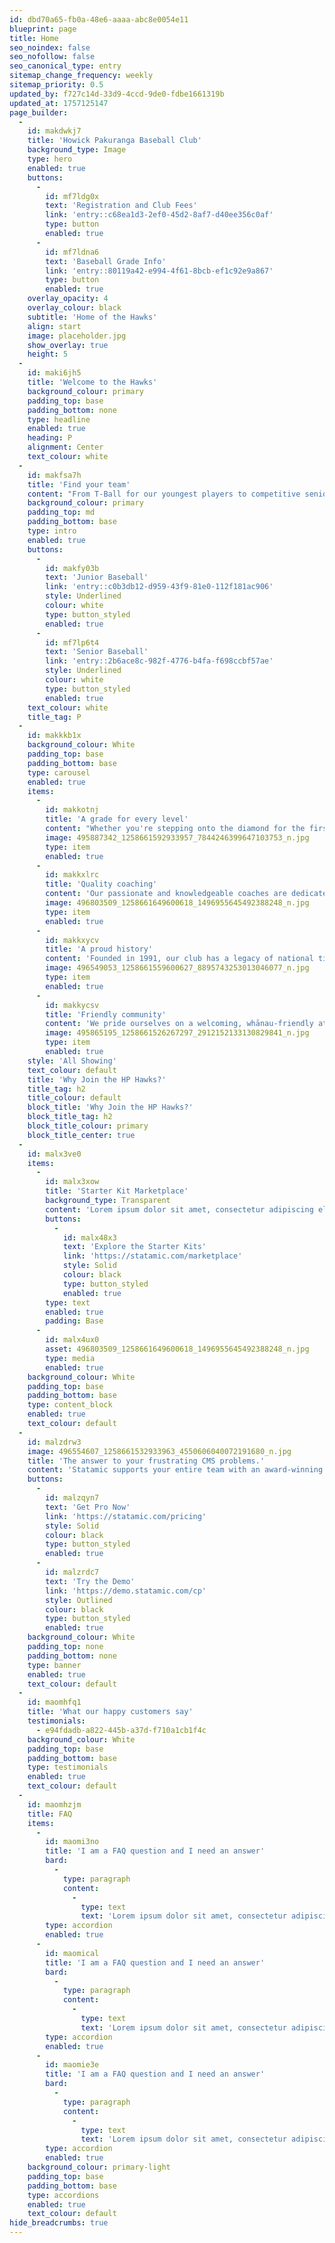 ```yaml
---
id: dbd70a65-fb0a-48e6-aaaa-abc8e0054e11
blueprint: page
title: Home
seo_noindex: false
seo_nofollow: false
seo_canonical_type: entry
sitemap_change_frequency: weekly
sitemap_priority: 0.5
updated_by: f727c14d-33d9-4ccd-9de0-fdbe1661319b
updated_at: 1757125147
page_builder:
  -
    id: makdwkj7
    title: 'Howick Pakuranga Baseball Club'
    background_type: Image
    type: hero
    enabled: true
    buttons:
      -
        id: mf7ldg0x
        text: 'Registration and Club Fees'
        link: 'entry::c68ea1d3-2ef0-45d2-8af7-d40ee356c0af'
        type: button
        enabled: true
      -
        id: mf7ldna6
        text: 'Baseball Grade Info'
        link: 'entry::80119a42-e994-4f61-8bcb-ef1c92e9a867'
        type: button
        enabled: true
    overlay_opacity: 4
    overlay_colour: black
    subtitle: 'Home of the Hawks'
    align: start
    image: placeholder.jpg
    show_overlay: true
    height: 5
  -
    id: maki6jh5
    title: 'Welcome to the Hawks'
    background_colour: primary
    padding_top: base
    padding_bottom: none
    type: headline
    enabled: true
    heading: P
    alignment: Center
    text_colour: white
  -
    id: makfsa7h
    title: 'Find your team'
    content: "From T-Ball for our youngest players to competitive senior grades and social adult leagues, there's a place for everyone at the HP Hawks. Explore our teams to find the perfect fit for you or your child."
    background_colour: primary
    padding_top: md
    padding_bottom: base
    type: intro
    enabled: true
    buttons:
      -
        id: makfy03b
        text: 'Junior Baseball'
        link: 'entry::c0b3db12-d959-43f9-81e0-112f181ac906'
        style: Underlined
        colour: white
        type: button_styled
        enabled: true
      -
        id: mf7lp6t4
        text: 'Senior Baseball'
        link: 'entry::2b6ace8c-982f-4776-b4fa-f698ccbf57ae'
        style: Underlined
        colour: white
        type: button_styled
        enabled: true
    text_colour: white
    title_tag: P
  -
    id: makkkb1x
    background_colour: White
    padding_top: base
    padding_bottom: base
    type: carousel
    enabled: true
    items:
      -
        id: makkotnj
        title: 'A grade for every level'
        content: "Whether you're stepping onto the diamond for the first time or competing for a championship, we have the perfect grade to match your ambition."
        image: 495887342_1258661592933957_7844246399647103753_n.jpg
        type: item
        enabled: true
      -
        id: makkxlrc
        title: 'Quality coaching'
        content: 'Our passionate and knowledgeable coaches are dedicated to helping every player build their skills, confidence, and love for the game.'
        image: 496803509_1258661649600618_1496955645492388248_n.jpg
        type: item
        enabled: true
      -
        id: makkxycv
        title: 'A proud history'
        content: 'Founded in 1991, our club has a legacy of national titles and a proven pathway for players to advance to US College and professional leagues.'
        image: 496549053_1258661559600627_8895743253013046077_n.jpg
        type: item
        enabled: true
      -
        id: makkycsv
        title: 'Friendly community'
        content: 'We pride ourselves on a welcoming, whānau-friendly atmosphere where lifelong friendships are forged both on and off the field.'
        image: 495865195_1258661526267297_2912152133130829841_n.jpg
        type: item
        enabled: true
    style: 'All Showing'
    text_colour: default
    title: 'Why Join the HP Hawks?'
    title_tag: h2
    title_colour: default
    block_title: 'Why Join the HP Hawks?'
    block_title_tag: h2
    block_title_colour: primary
    block_title_center: true
  -
    id: malx3ve0
    items:
      -
        id: malx3xow
        title: 'Starter Kit Marketplace'
        background_type: Transparent
        content: 'Lorem ipsum dolor sit amet, consectetur adipiscing elit. Suspendisse laoreet lacus sit amet molestie aliquam.'
        buttons:
          -
            id: malx48x3
            text: 'Explore the Starter Kits'
            link: 'https://statamic.com/marketplace'
            style: Solid
            colour: black
            type: button_styled
            enabled: true
        type: text
        enabled: true
        padding: Base
      -
        id: malx4ux0
        asset: 496803509_1258661649600618_1496955645492388248_n.jpg
        type: media
        enabled: true
    background_colour: White
    padding_top: base
    padding_bottom: base
    type: content_block
    enabled: true
    text_colour: default
  -
    id: malzdrw3
    image: 496554607_1258661532933963_4550606040072191680_n.jpg
    title: 'The answer to your frustrating CMS problems.'
    content: 'Statamic supports your entire team with an award-winning user experience, a kind-hearted community, and all the power of Laravel at your fingertips.'
    buttons:
      -
        id: malzqyn7
        text: 'Get Pro Now'
        link: 'https://statamic.com/pricing'
        style: Solid
        colour: black
        type: button_styled
        enabled: true
      -
        id: malzrdc7
        text: 'Try the Demo'
        link: 'https://demo.statamic.com/cp'
        style: Outlined
        colour: black
        type: button_styled
        enabled: true
    background_colour: White
    padding_top: none
    padding_bottom: none
    type: banner
    enabled: true
    text_colour: default
  -
    id: maomhfq1
    title: 'What our happy customers say'
    testimonials:
      - e94fdadb-a822-445b-a37d-f710a1cb1f4c
    background_colour: White
    padding_top: base
    padding_bottom: base
    type: testimonials
    enabled: true
    text_colour: default
  -
    id: maomhzjm
    title: FAQ
    items:
      -
        id: maomi3no
        title: 'I am a FAQ question and I need an answer'
        bard:
          -
            type: paragraph
            content:
              -
                type: text
                text: 'Lorem ipsum dolor sit amet, consectetur adipiscing elit. Nunc eget egestas lacus. Nam egestas faucibus lacus, ac euismod ipsum placerat non. Ut viverra ac quam sed imperdiet. Ut nibh ex, cursus at tortor at, commodo tristique sapien. Sed iaculis est quis fermentum aliquam. Suspendisse venenatis sapien vehicula, egestas lectus id, placerat augue. Ut efficitur iaculis est. Orci varius natoque penatibus et magnis dis parturient montes, nascetur ridiculus mus. Etiam tincidunt diam ut nisi porttitor aliquet. Integer placerat eu sem sed faucibus. Vivamus tincidunt mauris ac interdum molestie. Duis facilisis sem non risus finibus posuere.'
        type: accordion
        enabled: true
      -
        id: maomical
        title: 'I am a FAQ question and I need an answer'
        bard:
          -
            type: paragraph
            content:
              -
                type: text
                text: 'Lorem ipsum dolor sit amet, consectetur adipiscing elit. Nunc eget egestas lacus. Nam egestas faucibus lacus, ac euismod ipsum placerat non. Ut viverra ac quam sed imperdiet. Ut nibh ex, cursus at tortor at, commodo tristique sapien. Sed iaculis est quis fermentum aliquam. Suspendisse venenatis sapien vehicula, egestas lectus id, placerat augue. Ut efficitur iaculis est. Orci varius natoque penatibus et magnis dis parturient montes, nascetur ridiculus mus. Etiam tincidunt diam ut nisi porttitor aliquet. Integer placerat eu sem sed faucibus. Vivamus tincidunt mauris ac interdum molestie. Duis facilisis sem non risus finibus posuere.'
        type: accordion
        enabled: true
      -
        id: maomie3e
        title: 'I am a FAQ question and I need an answer'
        bard:
          -
            type: paragraph
            content:
              -
                type: text
                text: 'Lorem ipsum dolor sit amet, consectetur adipiscing elit. Nunc eget egestas lacus. Nam egestas faucibus lacus, ac euismod ipsum placerat non. Ut viverra ac quam sed imperdiet. Ut nibh ex, cursus at tortor at, commodo tristique sapien. Sed iaculis est quis fermentum aliquam. Suspendisse venenatis sapien vehicula, egestas lectus id, placerat augue. Ut efficitur iaculis est. Orci varius natoque penatibus et magnis dis parturient montes, nascetur ridiculus mus. Etiam tincidunt diam ut nisi porttitor aliquet. Integer placerat eu sem sed faucibus. Vivamus tincidunt mauris ac interdum molestie. Duis facilisis sem non risus finibus posuere.'
        type: accordion
        enabled: true
    background_colour: primary-light
    padding_top: base
    padding_bottom: base
    type: accordions
    enabled: true
    text_colour: default
hide_breadcrumbs: true
---
```

